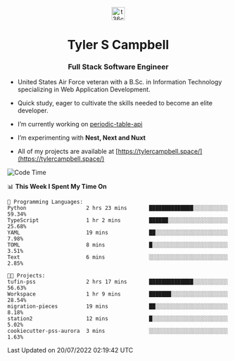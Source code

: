 <p align="center">
<a href="https://www.linkedin.com/in/t36campbell" target="blank"><img align="center" src="https://ik.imagekit.io/t36campbell/Portfolio/linkedin.png.original_m8bbGgPh6.png" alt="t36campbell" height="30" width="30" /></a>
</p>
<h1 align="center">Tyler S Campbell</h1>
<h3 align="center">Full Stack Software Engineer</h3>

* United States Air Force veteran with a B.Sc. in Information Technology specializing in Web Application Development. 

* Quick study, eager to cultivate the skills needed to become an elite developer.

* I’m currently working on [periodic-table-api](https://github.com/t36campbell/periodic-table-api)

* I’m experimenting with **Nest, Next and Nuxt**

* All of my projects are available at [https://tylercampbell.space/](https://tylercampbell.space/)

<!--START_SECTION:waka-->
![Code Time](http://img.shields.io/badge/Code%20Time-1%2C706%20hrs%2053%20mins-blue)

📊 **This Week I Spent My Time On** 

```text
💬 Programming Languages: 
Python                   2 hrs 23 mins       ██████████████░░░░░░░░░░░   59.34% 
TypeScript               1 hr 2 mins         ██████░░░░░░░░░░░░░░░░░░░   25.68% 
YAML                     19 mins             ██░░░░░░░░░░░░░░░░░░░░░░░   7.98% 
TOML                     8 mins              █░░░░░░░░░░░░░░░░░░░░░░░░   3.51% 
Text                     6 mins              ░░░░░░░░░░░░░░░░░░░░░░░░░   2.85%

🐱‍💻 Projects: 
tufin-pss                2 hrs 17 mins       ██████████████░░░░░░░░░░░   56.63% 
Workspace                1 hr 9 mins         ███████░░░░░░░░░░░░░░░░░░   28.54% 
migration-pieces         19 mins             ██░░░░░░░░░░░░░░░░░░░░░░░   8.18% 
station2                 12 mins             █░░░░░░░░░░░░░░░░░░░░░░░░   5.02% 
cookiecutter-pss-aurora  3 mins              ░░░░░░░░░░░░░░░░░░░░░░░░░   1.63%

```


 Last Updated on 20/07/2022 02:19:42 UTC
<!--END_SECTION:waka-->
